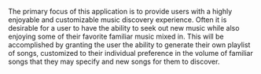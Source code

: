 The primary focus of this application is to provide users with a highly enjoyable and customizable music discovery experience. Often it is desirable for a user to have the ability to seek out new music while also enjoying some of their favorite familiar music mixed in. This will be accomplished by granting the user the ability to generate their own playlist of songs, customized to their individual preference in the volume of familiar songs that they may specify and new songs for them to discover.
